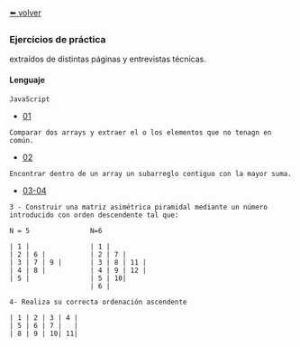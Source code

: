 [⬅️ volver](https://github.com/LuciaMeyer/practice)


### Ejercicios de práctica
extraídos de distintas páginas y entrevistas técnicas.


#### Lenguaje

```
JavaScript 
```

- [01](https://github.com/LuciaMeyer/practice/blob/main/exercises_random/01_exercises.js)
```
Comparar dos arrays y extraer el o los elementos que no tenagn en común.
```

- [02](https://github.com/LuciaMeyer/practice/blob/main/exercises_random/02_excercise.js)
```
Encontrar dentro de un array un subarreglo contiguo con la mayor suma.
```

- [03-04](https://github.com/LuciaMeyer/practice/blob/main/exercises_random/03-04_excercise.js)

```
3 - Construir una matriz asimétrica piramidal mediante un número introducido con orden descendente tal que:

N = 5               N=6

| 1 |               | 1 |
| 2 | 6 |           | 2 | 7 |
| 3 | 7 | 9 |       | 3 | 8 | 11 |
| 4 | 8 |           | 4 | 9 | 12 |
| 5 |               | 5 | 10|
                    | 6 |

4- Realiza su correcta ordenación ascendente

| 1 | 2 | 3 | 4 |
| 5 | 6 | 7 |   |
| 8 | 9 | 10| 11|

```



